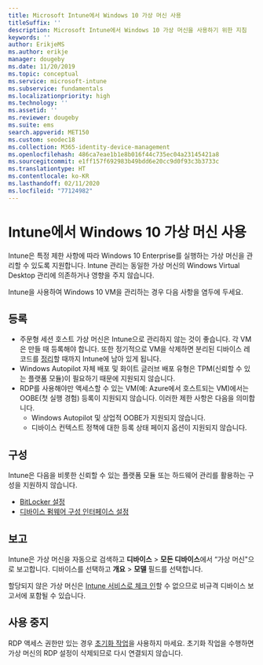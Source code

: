 ```yaml
---
title: Microsoft Intune에서 Windows 10 가상 머신 사용
titleSuffix: ''
description: Microsoft Intune에서 Windows 10 가상 머신을 사용하기 위한 지침
keywords: ''
author: ErikjeMS
ms.author: erikje
manager: dougeby
ms.date: 11/20/2019
ms.topic: conceptual
ms.service: microsoft-intune
ms.subservice: fundamentals
ms.localizationpriority: high
ms.technology: ''
ms.assetid: ''
ms.reviewer: dougeby
ms.suite: ems
search.appverid: MET150
ms.custom: seodec18
ms.collection: M365-identity-device-management
ms.openlocfilehash: 486ca7eae1b1e8b016f44c735ec04a23145421a8
ms.sourcegitcommit: e1ff157f692983b49bdd6e20cc9d0f93c3b3733c
ms.translationtype: HT
ms.contentlocale: ko-KR
ms.lasthandoff: 02/11/2020
ms.locfileid: "77124982"
---
```

# <a name="using-windows-10-virtual-machines-with-intune"></a>Intune에서 Windows 10 가상 머신 사용

Intune은 특정 제한 사항에 따라 Windows 10 Enterprise를 실행하는 가상 머신을 관리할 수 있도록 지원합니다. Intune 관리는 동일한 가상 머신의 Windows Virtual Desktop 관리에 의존하거나 영향을 주지 않습니다.

Intune을 사용하여 Windows 10 VM을 관리하는 경우 다음 사항을 염두에 두세요.

## <a name="enrollment"></a>등록
- 주문형 세션 호스트 가상 머신은 Intune으로 관리하지 않는 것이 좋습니다. 각 VM은 만들 때 등록해야 합니다. 또한 정기적으로 VM을 삭제하면 분리된 디바이스 레코드를 [정리](../remote-actions/devices-wipe.md#automatically-delete-devices-with-cleanup-rules)할 때까지 Intune에 남아 있게 됩니다. 
- Windows Autopilot 자체 배포 및 화이트 글러브 배포 유형은 TPM(신뢰할 수 있는 플랫폼 모듈)이 필요하기 때문에 지원되지 않습니다. 
- RDP를 사용해야만 액세스할 수 있는 VM(예: Azure에서 호스트되는 VM)에서는 OOBE(첫 실행 경험) 등록이 지원되지 않습니다. 이러한 제한 사항은 다음을 의미합니다.
    - Windows Autopilot 및 상업적 OOBE가 지원되지 않습니다.
    - 디바이스 컨텍스트 정책에 대한 등록 상태 페이지 옵션이 지원되지 않습니다.

## <a name="configuration"></a>구성
Intune은 다음을 비롯한 신뢰할 수 있는 플랫폼 모듈 또는 하드웨어 관리를 활용하는 구성을 지원하지 않습니다.
- [BitLocker 설정](../configuration/device-profiles.md#endpoint-protection)
- [디바이스 펌웨어 구성 인터페이스 설정](../configuration/device-profiles.md#device-firmware-configuration-interface)

## <a name="reporting"></a>보고
Intune은 가상 머신을 자동으로 검색하고 **디바이스** > **모든 디바이스**에서 “가상 머신"으로 보고합니다. 디바이스를 선택하고 **개요** > **모델** 필드를 선택합니다. 

할당되지 않은 가상 머신은 [Intune 서비스로 체크 인](../configuration/device-profile-troubleshoot.md#how-long-does-it-take-for-devices-to-get-a-policy-profile-or-app-after-they-are-assigned)할 수 없으므로 비규격 디바이스 보고서에 포함될 수 있습니다.

## <a name="retirement"></a>사용 중지
RDP 액세스 권한만 있는 경우 [초기화 작업](../remote-actions/devices-wipe.md#wipe)을 사용하지 마세요. 초기화 작업을 수행하면 가상 머신의 RDP 설정이 삭제되므로 다시 연결되지 않습니다.


